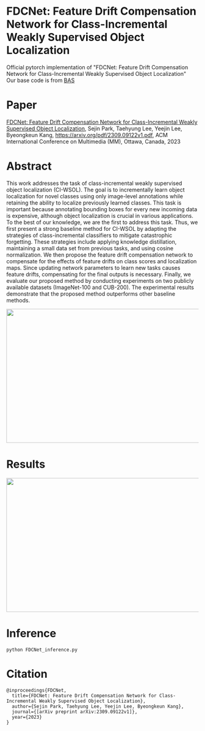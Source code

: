 # FDCNet: Feature Drift Compensation Network for Class-Incremental Weakly Supervised Object Localization
Official pytorch implementation of "FDCNet: Feature Drift Compensation Network for Class-Incremental Weakly Supervised Object Localization" \
Our base code is from [BAS](https://github.com/wpy1999/BAS)

# Paper
[FDCNet: Feature Drift Compensation Network for Class-Incremental Weakly Supervised Object Localization](https://arxiv.org/pdf/2309.09122v1.pdf), Sejin Park, Taehyung Lee, Yeejin Lee, Byeongkeun Kang, https://arxiv.org/pdf/2309.09122v1.pdf, ACM International Conference on Multimedia (MM), Ottawa, Canada, 2023

# Abstract

This work addresses the task of class-incremental weakly supervised object localization (CI-WSOL). The goal is to incrementally learn object localization for novel classes using only image-level annotations while retaining the ability to localize previously learned classes. This task is important because annotating bounding boxes for every new incoming data is expensive, although object localization is crucial in various applications. To the best of our knowledge, we are the first to address this task. Thus, we first present a strong baseline method for CI-WSOL by adapting the strategies of class-incremental classifiers to mitigate catastrophic forgetting. These strategies include applying knowledge distillation, maintaining a small data set from previous tasks, and using cosine normalization. We then propose the feature drift compensation network to compensate for the effects of feature drifts on class scores and localization maps. Since updating network parameters to learn new tasks causes feature drifts, compensating for the final outputs is necessary. Finally, we evaluate our proposed method by conducting experiments on two publicly available datasets (ImageNet-100 and CUB-200). The experimental results demonstrate that the proposed method outperforms other baseline methods.

<p align="center"><img src="https://github.com/Vision-sejin/FDCNet/assets/117714660/a7888df8-c05c-45f4-a90f-7a3475d3d409/overview.png"width="700" height="350"/>

# Results
<p align="center"><img src="https://github.com/Vision-sejin/FDCNet/assets/117714660/0c115d88-0f3f-4522-bff8-3d8e8ceb9e8c/cam.png"width="700" height="350"/>

# Inference

```
python FDCNet_inference.py
```

# Citation

```
@inproceedings{FDCNet,
  title={FDCNet: Feature Drift Compensation Network for Class-Incremental Weakly Supervised Object Localization},
  author={Sejin Park, Taehyung Lee, Yeejin Lee, Byeongkeun Kang},
  journal={[arXiv preprint arXiv:2309.09122v1]},
  year={2023}
}
